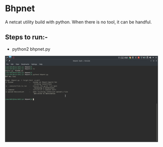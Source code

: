 # Bhpnet
A netcat utility build with python.
When there is no tool, it can be handful.

## Steps to run:-
* python2 bhpnet.py

![Alt text](Screenshot_20190221_113221.png)

